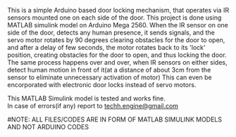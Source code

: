 This is a simple Arduino based door locking mechanism, that operates via IR sensors mounted one on each side of the door.  This project is done using MATLAB simulink model on Arduino Mega 2560. 
When the IR sensor on one side of the door, detects any human presence, it sends signals, and the servo motor rotates by 90 degrees clearing obstacles for the door to open,
and after a delay of few seconds, the motor rotates back to its 'lock' position, creating obstacles for the door to open, and thus locking the door.
The same process happens over and over, when IR sensors on either sides, detect human motion in front of it(at a distance of about 3cm from the sensor to eliminate unnecessary activation of motor)
This can even be encorporated with electronic door locks instead of servo motors.

This MATLAB Simulink model is tested and works fine.  
In case of errors(if any) report to techh.engine@gmail.com

#NOTE: ALL FILES/CODES ARE IN FORM OF MATLAB SIMULINK MODELS AND NOT ARDUINO CODES
